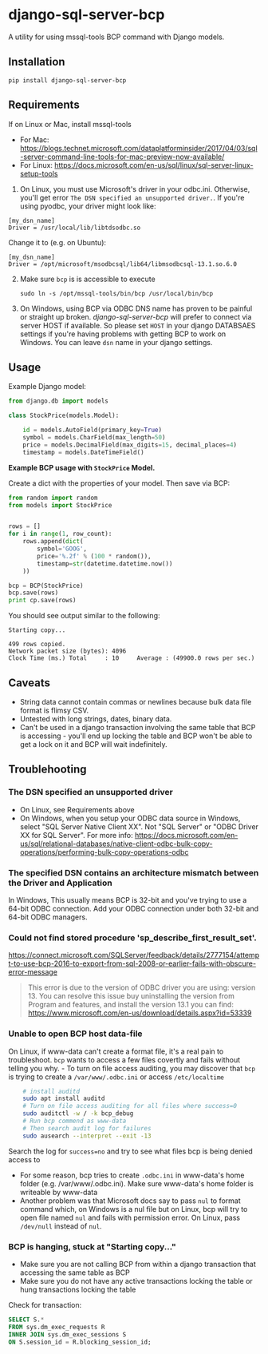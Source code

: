 # django-sql-server-bcp
A utility for using mssql-tools BCP command with Django models.

## Installation

`pip install django-sql-server-bcp`

## Requirements

If on Linux or Mac, install mssql-tools

- For Mac: https://blogs.technet.microsoft.com/dataplatforminsider/2017/04/03/sql-server-command-line-tools-for-mac-preview-now-available/
- For Linux: https://docs.microsoft.com/en-us/sql/linux/sql-server-linux-setup-tools


1. On Linux, you must use Microsoft's driver in your odbc.ini. Otherwise, you'll get error `The DSN specified an unsupported driver.`.
If you're using pyodbc, your driver might look like:

```
[my_dsn_name]
Driver = /usr/local/lib/libtdsodbc.so

```

Change it to (e.g. on Ubuntu):

```
[my_dsn_name]
Driver = /opt/microsoft/msodbcsql/lib64/libmsodbcsql-13.1.so.6.0
```

2. Make sure `bcp` is is accessible to execute

   `sudo ln -s /opt/mssql-tools/bin/bcp /usr/local/bin/bcp`

3. On Windows, using BCP via ODBC DNS name has proven to be painful or straight up broken. *django-sql-server-bcp* will prefer to connect via server HOST if available. So please set `HOST` in your django DATABSAES settings if you're having problems with getting BCP to work on Windows. You can leave `dsn` name in your django settings.


## Usage

Example Django model:


```python
from django.db import models

class StockPrice(models.Model):

    id = models.AutoField(primary_key=True)
    symbol = models.CharField(max_length=50)
    price = models.DecimalField(max_digits=15, decimal_places=4)
    timestamp = models.DateTimeField()


```

**Example BCP usage with `StockPrice` Model.**

Create a dict with the properties of your model. Then save via BCP:

```python
from random import random
from models import StockPrice


rows = []
for i in range(1, row_count):
    rows.append(dict(
        symbol='GOOG',
        price='%.2f' % (100 * random()),
        timestamp=str(datetime.datetime.now())
    ))

bcp = BCP(StockPrice)
bcp.save(rows)
print cp.save(rows)


```

You should see output similar to the following:

```
Starting copy...

499 rows copied.
Network packet size (bytes): 4096
Clock Time (ms.) Total     : 10     Average : (49900.0 rows per sec.)
```

## Caveats

- String data cannot contain commas or newlines because bulk data file format is flimsy CSV.
- Untested with long strings, dates, binary data.
- Can't be used in a django transaction involving the same table that BCP is accessing - you'll end up locking the table and BCP won't be able to get a lock on it and BCP will wait indefinitely.

## Troublehooting


### The DSN specified an unsupported driver

- On Linux, see Requirements above
- On Windows, when you setup your ODBC data source in Windows, select "SQL Server Native Client XX". Not "SQL Server" or "ODBC Driver XX for SQL Server". For more info: https://docs.microsoft.com/en-us/sql/relational-databases/native-client-odbc-bulk-copy-operations/performing-bulk-copy-operations-odbc

### The specified DSN contains an architecture mismatch between the Driver and Application

In Windows, This usually means BCP is 32-bit and you've trying to use a 64-bit ODBC connection. Add your ODBC connection under both 32-bit and 64-bit ODBC managers.

### Could not find stored procedure 'sp_describe_first_result_set'.

https://connect.microsoft.com/SQLServer/feedback/details/2777154/attempt-to-use-bcp-2016-to-export-from-sql-2008-or-earlier-fails-with-obscure-error-message

> This error is due to the version of ODBC driver you are using: version 13. You can resolve this issue buy uninstalling the version from Program and features, and install the version 13.1 you can find: https://www.microsoft.com/en-us/download/details.aspx?id=53339

### Unable to open BCP host data-file
On Linux, if www-data can't create a format file, it's a real pain to troubleshoot. `bcp` wants to access a few files covertly and fails without telling you why.
    - To turn on file access auditing, you may discover that `bcp` is trying to create a `/var/www/.odbc.ini` or access `/etc/localtime`

```bash
    # install auditd
    sudo apt install auditd
    # Turn on file access auditing for all files where success=0
    sudo auditctl -w / -k bcp_debug
    # Run bcp commend as www-data
    # Then search audit log for failures
    sudo ausearch --interpret --exit -13
```

Search the log for `success=no` and try to see what files bcp is being denied access to

- For some reason, bcp tries to create `.odbc.ini` in www-data's home folder (e.g. /var/www/.odbc.ini). Make sure www-data's home folder is writeable by www-data
- Another problem was that Microsoft docs say to pass `nul` to format command which, on Windows is a nul file but on Linux, bcp will try to open file named `nul` and fails with permission error. On Linux, pass `/dev/null` instead of `nul`.

### BCP is hanging, stuck at "Starting copy..."

- Make sure you are not calling BCP from within a django transaction that accessing the same table as BCP
- Make sure you do not have any active transactions locking the table or hung transactions locking the table

Check for transaction:

```sql
SELECT S.*
FROM sys.dm_exec_requests R
INNER JOIN sys.dm_exec_sessions S
ON S.session_id = R.blocking_session_id;
```